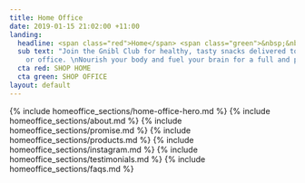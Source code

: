 ```yaml
---
title: Home Office
date: 2019-01-15 21:02:00 +11:00
landing:
  headline: <span class="red">Home</span> <span class="green">&nbsp;&nbsp;&nbsp;&nbsp;&nbsp;&nbsp;Office</span>
  sub text: "Join the Gnibl Club for healthy, tasty snacks delivered to your home
    or office. \nNourish your body and fuel your brain for a full and productive day."
  cta red: SHOP HOME
  cta green: SHOP OFFICE
layout: default
---
```


<main>
{% include homeoffice_sections/home-office-hero.md %}
{% include homeoffice_sections/about.md %}
{% include homeoffice_sections/promise.md %}
{% include homeoffice_sections/products.md %}
{% include homeoffice_sections/instagram.md %}
{% include homeoffice_sections/testimonials.md %}
{% include homeoffice_sections/faqs.md %}
</main>